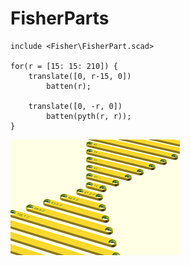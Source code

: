 # FisherParts


```
include <Fisher\FisherPart.scad>

for(r = [15: 15: 210]) {
    translate([0, r-15, 0])
        batten(r);
    
    translate([0, -r, 0])
        batten(pyth(r, r));
}
```
![GitHub batten-sample](/images/batten-sample.png)

